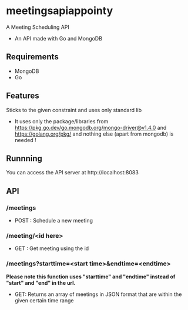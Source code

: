 # meetingsapiappointy
A Meeting Scheduling API  
- An API made with Go and MongoDB
## Requirements
* MongoDB
* Go
## Features
Sticks to the given constraint and uses only standard lib
* It uses only the package/libraries from https://pkg.go.dev/go.mongodb.org/mongo-driver@v1.4.0 and https://golang.org/pkg/ and nothing else (apart from mongodb) is needed !
## Runnning
You can access the API server at http://localhost:8083
## API

### /meetings
* POST : Schedule a new meeting

### /meeting/\<id here>
* GET : Get meeting using the id
 
### /meetings?starttime=\<start time>&endtime=\<endtime>  
**Please note this function uses "starttime" and "endtime" instead of "start" and "end" in the url.**
* GET: Returns an array of meetings in JSON format that are within the given certain time range

